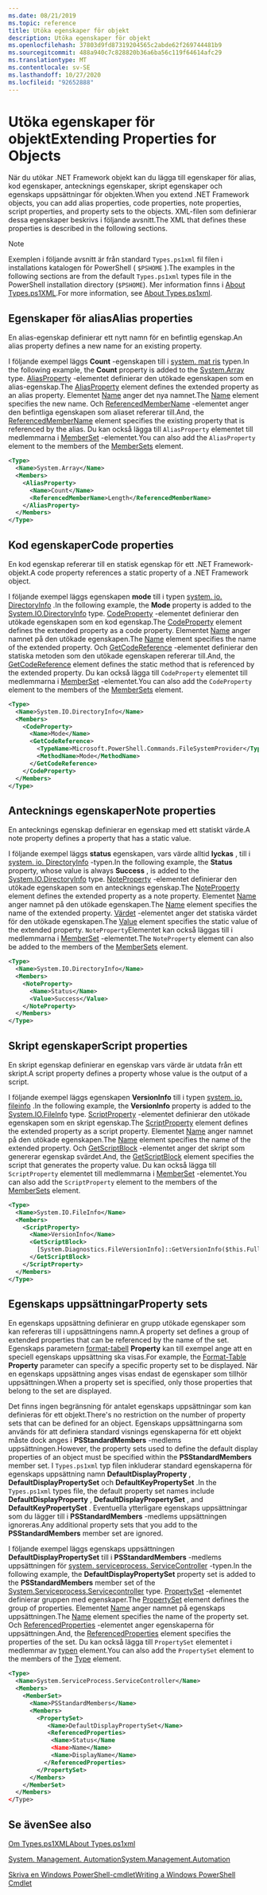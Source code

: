 ```yaml
---
ms.date: 08/21/2019
ms.topic: reference
title: Utöka egenskaper för objekt
description: Utöka egenskaper för objekt
ms.openlocfilehash: 37803d9fd87319204565c2abde62f269744481b9
ms.sourcegitcommit: 488a940c7c828820b36a6ba56c119f64614afc29
ms.translationtype: MT
ms.contentlocale: sv-SE
ms.lasthandoff: 10/27/2020
ms.locfileid: "92652888"
---
```

# <a name="extending-properties-for-objects"></a><span data-ttu-id="bad10-103">Utöka egenskaper för objekt</span><span class="sxs-lookup"><span data-stu-id="bad10-103">Extending Properties for Objects</span></span>

<span data-ttu-id="bad10-104">När du utökar .NET Framework objekt kan du lägga till egenskaper för alias, kod egenskaper, antecknings egenskaper, skript egenskaper och egenskaps uppsättningar för objekten.</span><span class="sxs-lookup"><span data-stu-id="bad10-104">When you extend .NET Framework objects, you can add alias properties, code properties, note properties, script properties, and property sets to the objects.</span></span> <span data-ttu-id="bad10-105">XML-filen som definierar dessa egenskaper beskrivs i följande avsnitt.</span><span class="sxs-lookup"><span data-stu-id="bad10-105">The XML that defines these properties is described in the following sections.</span></span>

> [!NOTE]
> <span data-ttu-id="bad10-106">Exemplen i följande avsnitt är från standard `Types.ps1xml` fil filen i installations katalogen för PowerShell ( `$PSHOME` ).</span><span class="sxs-lookup"><span data-stu-id="bad10-106">The examples in the following sections are from the default `Types.ps1xml` types file in the PowerShell installation directory (`$PSHOME`).</span></span> <span data-ttu-id="bad10-107">Mer information finns i [About Types.ps1XML](/powershell/module/microsoft.powershell.core/about/about_types.ps1xml).</span><span class="sxs-lookup"><span data-stu-id="bad10-107">For more information, see [About Types.ps1xml](/powershell/module/microsoft.powershell.core/about/about_types.ps1xml).</span></span>

## <a name="alias-properties"></a><span data-ttu-id="bad10-108">Egenskaper för alias</span><span class="sxs-lookup"><span data-stu-id="bad10-108">Alias properties</span></span>

<span data-ttu-id="bad10-109">En alias-egenskap definierar ett nytt namn för en befintlig egenskap.</span><span class="sxs-lookup"><span data-stu-id="bad10-109">An alias property defines a new name for an existing property.</span></span>

<span data-ttu-id="bad10-110">I följande exempel läggs **Count** -egenskapen till i [system. mat ris](/dotnet/api/System.Array) typen.</span><span class="sxs-lookup"><span data-stu-id="bad10-110">In the following example, the **Count** property is added to the [System.Array](/dotnet/api/System.Array) type.</span></span> <span data-ttu-id="bad10-111">[AliasProperty](/dotnet/api/system.management.automation.psaliasproperty) -elementet definierar den utökade egenskapen som en alias-egenskap.</span><span class="sxs-lookup"><span data-stu-id="bad10-111">The [AliasProperty](/dotnet/api/system.management.automation.psaliasproperty) element defines the extended property as an alias property.</span></span> <span data-ttu-id="bad10-112">Elementet [Name](/dotnet/api/system.management.automation.psmemberinfo.name) anger det nya namnet.</span><span class="sxs-lookup"><span data-stu-id="bad10-112">The [Name](/dotnet/api/system.management.automation.psmemberinfo.name) element specifies the new name.</span></span> <span data-ttu-id="bad10-113">Och [ReferencedMemberName](/dotnet/api/system.management.automation.psaliasproperty.referencedmembername) -elementet anger den befintliga egenskapen som aliaset refererar till.</span><span class="sxs-lookup"><span data-stu-id="bad10-113">And, the [ReferencedMemberName](/dotnet/api/system.management.automation.psaliasproperty.referencedmembername) element specifies the existing property that is referenced by the alias.</span></span> <span data-ttu-id="bad10-114">Du kan också lägga till `AliasProperty` elementet till medlemmarna i [MemberSet](/dotnet/api/system.management.automation.psmemberset) -elementet.</span><span class="sxs-lookup"><span data-stu-id="bad10-114">You can also add the `AliasProperty` element to the members of the [MemberSets](/dotnet/api/system.management.automation.psmemberset) element.</span></span>

```xml
<Type>
  <Name>System.Array</Name>
  <Members>
    <AliasProperty>
      <Name>Count</Name>
      <ReferencedMemberName>Length</ReferencedMemberName>
    </AliasProperty>
  </Members>
</Type>
```

## <a name="code-properties"></a><span data-ttu-id="bad10-115">Kod egenskaper</span><span class="sxs-lookup"><span data-stu-id="bad10-115">Code properties</span></span>

<span data-ttu-id="bad10-116">En kod egenskap refererar till en statisk egenskap för ett .NET Framework-objekt.</span><span class="sxs-lookup"><span data-stu-id="bad10-116">A code property references a static property of a .NET Framework object.</span></span>

<span data-ttu-id="bad10-117">I följande exempel läggs egenskapen **mode** till i typen [system. io. DirectoryInfo](/dotnet/api/System.IO.DirectoryInfo) .</span><span class="sxs-lookup"><span data-stu-id="bad10-117">In the following example, the **Mode** property is added to the [System.IO.DirectoryInfo](/dotnet/api/System.IO.DirectoryInfo) type.</span></span> <span data-ttu-id="bad10-118">[CodeProperty](/dotnet/api/system.management.automation.pscodeproperty) -elementet definierar den utökade egenskapen som en kod egenskap.</span><span class="sxs-lookup"><span data-stu-id="bad10-118">The [CodeProperty](/dotnet/api/system.management.automation.pscodeproperty) element defines the extended property as a code property.</span></span> <span data-ttu-id="bad10-119">Elementet [Name](/dotnet/api/system.management.automation.psmemberinfo.name) anger namnet på den utökade egenskapen.</span><span class="sxs-lookup"><span data-stu-id="bad10-119">The [Name](/dotnet/api/system.management.automation.psmemberinfo.name) element specifies the name of the extended property.</span></span> <span data-ttu-id="bad10-120">Och [GetCodeReference](/dotnet/api/system.management.automation.pscodeproperty.gettercodereference) -elementet definierar den statiska metoden som den utökade egenskapen refererar till.</span><span class="sxs-lookup"><span data-stu-id="bad10-120">And, the [GetCodeReference](/dotnet/api/system.management.automation.pscodeproperty.gettercodereference) element defines the static method that is referenced by the extended property.</span></span> <span data-ttu-id="bad10-121">Du kan också lägga till `CodeProperty` elementet till medlemmarna i [MemberSet](/dotnet/api/system.management.automation.psmemberset) -elementet.</span><span class="sxs-lookup"><span data-stu-id="bad10-121">You can also add the `CodeProperty` element to the members of the [MemberSets](/dotnet/api/system.management.automation.psmemberset) element.</span></span>

```xml
<Type>
  <Name>System.IO.DirectoryInfo</Name>
  <Members>
    <CodeProperty>
      <Name>Mode</Name>
      <GetCodeReference>
        <TypeName>Microsoft.PowerShell.Commands.FileSystemProvider</TypeName>
        <MethodName>Mode</MethodName>
      </GetCodeReference>
    </CodeProperty>
  </Members>
</Type>
```

## <a name="note-properties"></a><span data-ttu-id="bad10-122">Antecknings egenskaper</span><span class="sxs-lookup"><span data-stu-id="bad10-122">Note properties</span></span>

<span data-ttu-id="bad10-123">En antecknings egenskap definierar en egenskap med ett statiskt värde.</span><span class="sxs-lookup"><span data-stu-id="bad10-123">A note property defines a property that has a static value.</span></span>

<span data-ttu-id="bad10-124">I följande exempel läggs **status** egenskapen, vars värde alltid **lyckas** , till i [system. io. DirectoryInfo](/dotnet/api/System.IO.DirectoryInfo) -typen.</span><span class="sxs-lookup"><span data-stu-id="bad10-124">In the following example, the **Status** property, whose value is always **Success** , is added to the [System.IO.DirectoryInfo](/dotnet/api/System.IO.DirectoryInfo) type.</span></span> <span data-ttu-id="bad10-125">[NoteProperty](/dotnet/api/system.management.automation.psnoteproperty) -elementet definierar den utökade egenskapen som en antecknings egenskap.</span><span class="sxs-lookup"><span data-stu-id="bad10-125">The [NoteProperty](/dotnet/api/system.management.automation.psnoteproperty) element defines the extended property as a note property.</span></span> <span data-ttu-id="bad10-126">Elementet [Name](/dotnet/api/system.management.automation.psmemberinfo.name) anger namnet på den utökade egenskapen.</span><span class="sxs-lookup"><span data-stu-id="bad10-126">The [Name](/dotnet/api/system.management.automation.psmemberinfo.name) element specifies the name of the extended property.</span></span> <span data-ttu-id="bad10-127">[Värdet](/dotnet/api/system.management.automation.psnoteproperty.value) -elementet anger det statiska värdet för den utökade egenskapen.</span><span class="sxs-lookup"><span data-stu-id="bad10-127">The [Value](/dotnet/api/system.management.automation.psnoteproperty.value) element specifies the static value of the extended property.</span></span> <span data-ttu-id="bad10-128">`NoteProperty`Elementet kan också läggas till i medlemmarna i [MemberSet](/dotnet/api/system.management.automation.psmemberset) -elementet.</span><span class="sxs-lookup"><span data-stu-id="bad10-128">The `NoteProperty` element can also be added to the members of the [MemberSets](/dotnet/api/system.management.automation.psmemberset) element.</span></span>

```xml
<Type>
  <Name>System.IO.DirectoryInfo</Name>
  <Members>
    <NoteProperty>
      <Name>Status</Name>
      <Value>Success</Value>
    </NoteProperty>
  </Members>
</Type>
```

## <a name="script-properties"></a><span data-ttu-id="bad10-129">Skript egenskaper</span><span class="sxs-lookup"><span data-stu-id="bad10-129">Script properties</span></span>

<span data-ttu-id="bad10-130">En skript egenskap definierar en egenskap vars värde är utdata från ett skript.</span><span class="sxs-lookup"><span data-stu-id="bad10-130">A script property defines a property whose value is the output of a script.</span></span>

<span data-ttu-id="bad10-131">I följande exempel läggs egenskapen **VersionInfo** till i typen [system. io. fileinfo](/dotnet/api/System.IO.FileInfo) .</span><span class="sxs-lookup"><span data-stu-id="bad10-131">In the following example, the **VersionInfo** property is added to the [System.IO.FileInfo](/dotnet/api/System.IO.FileInfo) type.</span></span> <span data-ttu-id="bad10-132">[ScriptProperty](/dotnet/api/system.management.automation.psscriptproperty) -elementet definierar den utökade egenskapen som en skript egenskap.</span><span class="sxs-lookup"><span data-stu-id="bad10-132">The [ScriptProperty](/dotnet/api/system.management.automation.psscriptproperty) element defines the extended property as a script property.</span></span> <span data-ttu-id="bad10-133">Elementet [Name](/dotnet/api/system.management.automation.psmemberinfo.name) anger namnet på den utökade egenskapen.</span><span class="sxs-lookup"><span data-stu-id="bad10-133">The [Name](/dotnet/api/system.management.automation.psmemberinfo.name) element specifies the name of the extended property.</span></span> <span data-ttu-id="bad10-134">Och [GetScriptBlock](/dotnet/api/system.management.automation.psscriptproperty.getterscript) -elementet anger det skript som genererar egenskap svärdet.</span><span class="sxs-lookup"><span data-stu-id="bad10-134">And, the [GetScriptBlock](/dotnet/api/system.management.automation.psscriptproperty.getterscript) element specifies the script that generates the property value.</span></span> <span data-ttu-id="bad10-135">Du kan också lägga till `ScriptProperty` elementet till medlemmarna i [MemberSet](/dotnet/api/system.management.automation.psmemberset) -elementet.</span><span class="sxs-lookup"><span data-stu-id="bad10-135">You can also add the `ScriptProperty` element to the members of the [MemberSets](/dotnet/api/system.management.automation.psmemberset) element.</span></span>

```xml
<Type>
  <Name>System.IO.FileInfo</Name>
  <Members>
    <ScriptProperty>
      <Name>VersionInfo</Name>
      <GetScriptBlock>
        [System.Diagnostics.FileVersionInfo]::GetVersionInfo($this.FullName)
      </GetScriptBlock>
    </ScriptProperty>
  </Members>
</Type>
```

## <a name="property-sets"></a><span data-ttu-id="bad10-136">Egenskaps uppsättningar</span><span class="sxs-lookup"><span data-stu-id="bad10-136">Property sets</span></span>

<span data-ttu-id="bad10-137">En egenskaps uppsättning definierar en grupp utökade egenskaper som kan refereras till i uppsättningens namn.</span><span class="sxs-lookup"><span data-stu-id="bad10-137">A property set defines a group of extended properties that can be referenced by the name of the set.</span></span>
<span data-ttu-id="bad10-138">Egenskaps parametern [format-tabell](/powershell/module/Microsoft.PowerShell.Utility/Format-Table) 
 **Property** kan till exempel ange att en speciell egenskaps uppsättning ska visas.</span><span class="sxs-lookup"><span data-stu-id="bad10-138">For example, the [Format-Table](/powershell/module/Microsoft.PowerShell.Utility/Format-Table)
**Property** parameter can specify a specific property set to be displayed.</span></span> <span data-ttu-id="bad10-139">När en egenskaps uppsättning anges visas endast de egenskaper som tillhör uppsättningen.</span><span class="sxs-lookup"><span data-stu-id="bad10-139">When a property set is specified, only those properties that belong to the set are displayed.</span></span>

<span data-ttu-id="bad10-140">Det finns ingen begränsning för antalet egenskaps uppsättningar som kan definieras för ett objekt.</span><span class="sxs-lookup"><span data-stu-id="bad10-140">There's no restriction on the number of property sets that can be defined for an object.</span></span> <span data-ttu-id="bad10-141">Egenskaps uppsättningarna som används för att definiera standard visnings egenskaperna för ett objekt måste dock anges i **PSStandardMembers** -medlems uppsättningen.</span><span class="sxs-lookup"><span data-stu-id="bad10-141">However, the property sets used to define the default display properties of an object must be specified within the **PSStandardMembers** member set.</span></span> <span data-ttu-id="bad10-142">I `Types.ps1xml` typ filen inkluderar standard egenskaperna för egenskaps uppsättning namn **DefaultDisplayProperty** , **DefaultDisplayPropertySet** och **DefaultKeyPropertySet** .</span><span class="sxs-lookup"><span data-stu-id="bad10-142">In the `Types.ps1xml` types file, the default property set names include **DefaultDisplayProperty** , **DefaultDisplayPropertySet** , and **DefaultKeyPropertySet** .</span></span> <span data-ttu-id="bad10-143">Eventuella ytterligare egenskaps uppsättningar som du lägger till i **PSStandardMembers** -medlems uppsättningen ignoreras.</span><span class="sxs-lookup"><span data-stu-id="bad10-143">Any additional property sets that you add to the **PSStandardMembers** member set are ignored.</span></span>

<span data-ttu-id="bad10-144">I följande exempel läggs egenskaps uppsättningen **DefaultDisplayPropertySet** till i **PSStandardMembers** -medlems uppsättningen för [system. serviceprocess. ServiceController](/dotnet/api/System.ServiceProcess.ServiceController) -typen.</span><span class="sxs-lookup"><span data-stu-id="bad10-144">In the following example, the **DefaultDisplayPropertySet** property set is added to the **PSStandardMembers** member set of the [System.Serviceprocess.Servicecontroller](/dotnet/api/System.ServiceProcess.ServiceController) type.</span></span> <span data-ttu-id="bad10-145">[PropertySet](/dotnet/api/system.management.automation.pspropertyset) -elementet definierar gruppen med egenskaper.</span><span class="sxs-lookup"><span data-stu-id="bad10-145">The [PropertySet](/dotnet/api/system.management.automation.pspropertyset) element defines the group of properties.</span></span> <span data-ttu-id="bad10-146">Elementet [Name](/dotnet/api/system.management.automation.psmemberinfo.name) anger namnet på egenskaps uppsättningen.</span><span class="sxs-lookup"><span data-stu-id="bad10-146">The [Name](/dotnet/api/system.management.automation.psmemberinfo.name) element specifies the name of the property set.</span></span> <span data-ttu-id="bad10-147">Och [ReferencedProperties](/dotnet/api/system.management.automation.pspropertyset.referencedpropertynames) -elementet anger egenskaperna för uppsättningen.</span><span class="sxs-lookup"><span data-stu-id="bad10-147">And, the [ReferencedProperties](/dotnet/api/system.management.automation.pspropertyset.referencedpropertynames) element specifies the properties of the set.</span></span> <span data-ttu-id="bad10-148">Du kan också lägga till `PropertySet` elementet i medlemmar av [typen](/dotnet/api/system.management.automation.pstypename) element.</span><span class="sxs-lookup"><span data-stu-id="bad10-148">You can also add the `PropertySet` element to the members of the [Type](/dotnet/api/system.management.automation.pstypename) element.</span></span>

```xml
<Type>
  <Name>System.ServiceProcess.ServiceController</Name>
  <Members>
    <MemberSet>
      <Name>PSStandardMembers</Name>
      <Members>
        <PropertySet>
           <Name>DefaultDisplayPropertySet</Name>
           <ReferencedProperties>
            <Name>Status</Name
            <Name>Name</Name>
            <Name>DisplayName</Name>
          </ReferencedProperties>
        </PropertySet>
      </Members>
    </MemberSet>
  </Members>
</Type>
```

## <a name="see-also"></a><span data-ttu-id="bad10-149">Se även</span><span class="sxs-lookup"><span data-stu-id="bad10-149">See also</span></span>

[<span data-ttu-id="bad10-150">Om Types.ps1XML</span><span class="sxs-lookup"><span data-stu-id="bad10-150">About Types.ps1xml</span></span>](/powershell/module/microsoft.powershell.core/about/about_types.ps1xml)

[<span data-ttu-id="bad10-151">System. Management. Automation</span><span class="sxs-lookup"><span data-stu-id="bad10-151">System.Management.Automation</span></span>](/dotnet/api/System.Management.Automation)

[<span data-ttu-id="bad10-152">Skriva en Windows PowerShell-cmdlet</span><span class="sxs-lookup"><span data-stu-id="bad10-152">Writing a Windows PowerShell Cmdlet</span></span>](./writing-a-windows-powershell-cmdlet.md)
